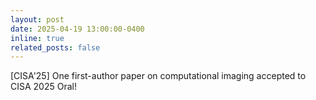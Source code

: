 ```yaml
---
layout: post
date: 2025-04-19 13:00:00-0400
inline: true
related_posts: false
---
```


[CISA'25] One first-author paper on computational imaging accepted to CISA 2025 Oral!
